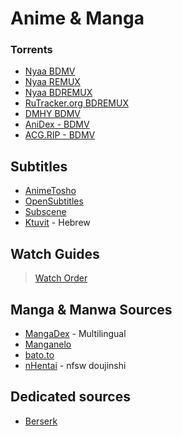 # Anime & Manga

### Torrents

- [Nyaa BDMV](https://nyaa.si/?f=0&c=0_0&q=BDMV)
- [Nyaa REMUX](https://nyaa.si/?f=0&c=0_0&q=REMUX)
- [Nyaa BDREMUX](https://nyaa.si/?f=0&c=0_0&q=BDRemux)
- [RuTracker.org BDREMUX](https://rutracker.org/forum/tracker.php?f=1105&nm=BDRemux)
- [DMHY BDMV](https://share.dmhy.org/topics/list?keyword=BDMV)
- [AniDex - BDMV](https://anidex.info/?q=BDMV)
- [ACG.RIP - BDMV](https://acg.rip/?term=BDMV)

## Subtitles

- [AnimeTosho](https://animetosho.org/) 
- [OpenSubtitles](https://www.opensubtitles.org/en/search/subs)
- [Subscene](https://subscene.com/)
- [Ktuvit](https://www.ktuvit.me/) - Hebrew


## Watch Guides

> [Watch Order](https://www.reddit.com/r/anime/wiki/watch_order/)

## Manga & Manwa Sources

- [MangaDex](https://mangadex.org/) - Multilingual
- [Manganelo](https://m.manganelo.com/wwww)
- [bato.to](https://bato.to/)
- [nHentai](https://nhentai.net) - nfsw doujinshi


## Dedicated sources

- [Berserk](https://t.me/+V_AxSlMdlNs5Mzdk)
